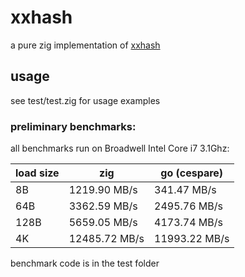 # xxhash

a pure zig implementation of [xxhash](https://github.com/Cyan4973/xxHash)

## usage
see test/test.zig for usage examples

### preliminary benchmarks:

all benchmarks run on Broadwell Intel Core i7 3.1Ghz:

| load size | zig           | go (cespare)  |
| --------- | ------------- | ------------- |
| 8B        | 1219.90 MB/s  | 341.47 MB/s   |
| 64B       | 3362.59 MB/s  | 2495.76 MB/s  |
| 128B      | 5659.05 MB/s  | 4173.74 MB/s  |
| 4K        | 12485.72 MB/s | 11993.22 MB/s |  |

benchmark code is in the test folder